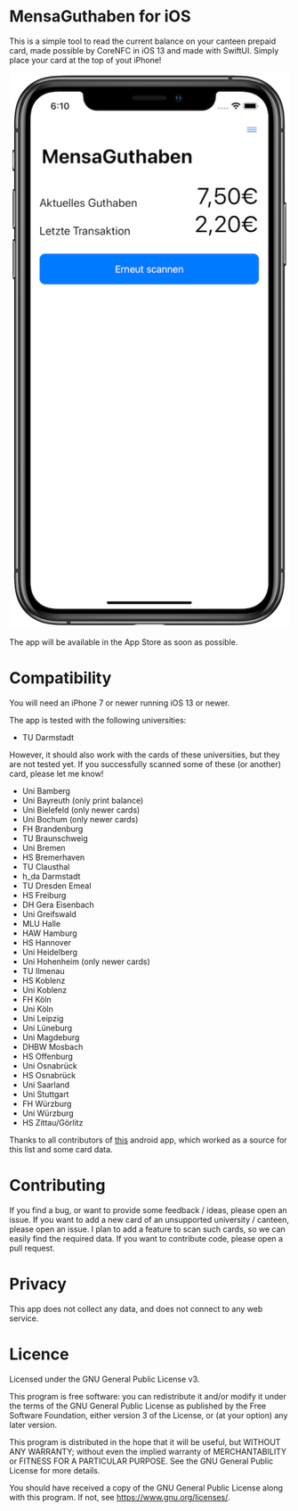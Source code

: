 # MensaGuthaben for iOS
This is a simple tool to read the current balance on your canteen prepaid card, made possible by CoreNFC in iOS 13 and made with SwiftUI. Simply place your card at the top of yout iPhone!

![MensaGuthaben on iPhone X](https://github.com/TheJKM/MensaGuthaben-iOS/raw/master/preview.png)

The app will be available in the App Store as soon as possible.

# Compatibility
You will need an iPhone 7 or newer running iOS 13 or newer.

The app is tested with the following universities:
- TU Darmstadt

However, it should also work with the cards of these universities, but they are not tested yet. If you successfully scanned some of these (or another) card, please let me know!
- Uni Bamberg
- Uni Bayreuth (only print balance)
- Uni Bielefeld (only newer cards)
- Uni Bochum (only newer cards)
- FH Brandenburg
- TU Braunschweig
- Uni Bremen
- HS Bremerhaven
- TU Clausthal
- h_da Darmstadt
- TU Dresden Emeal
- HS Freiburg
- DH Gera Eisenbach
- Uni Greifswald
- MLU Halle
- HAW Hamburg
- HS Hannover
- Uni Heidelberg
- Uni Hohenheim (only newer cards)
- TU Ilmenau
- HS Koblenz
- Uni Koblenz
- FH Köln
- Uni Köln
- Uni Leipzig
- Uni Lüneburg
- Uni Magdeburg
- DHBW Mosbach
- HS Offenburg
- Uni Osnabrück
- HS Osnabrück
- Uni Saarland
- Uni Stuttgart
- FH Würzburg
- Uni Würzburg
- HS Zittau/Görlitz

Thanks to all contributors of [this](https://github.com/jakobwenzel/MensaGuthaben) android app, which worked as a source for this list and some card data.

# Contributing
If you find a bug, or want to provide some feedback / ideas, please open an issue.
If you want to add a new card of an unsupported university / canteen, please open an issue. I plan to add a feature to scan such cards, so we can easily find the required data.
If you want to contribute code, please open a pull request.

# Privacy
This app does not collect any data, and does not connect to any web service.

# Licence
Licensed under the GNU General Public License v3.

This program is free software: you can redistribute it and/or modify
it under the terms of the GNU General Public License as published by
the Free Software Foundation, either version 3 of the License, or
(at your option) any later version.

This program is distributed in the hope that it will be useful,
but WITHOUT ANY WARRANTY; without even the implied warranty of
MERCHANTABILITY or FITNESS FOR A PARTICULAR PURPOSE.  See the
GNU General Public License for more details.

You should have received a copy of the GNU General Public License
along with this program.  If not, see <https://www.gnu.org/licenses/>.
